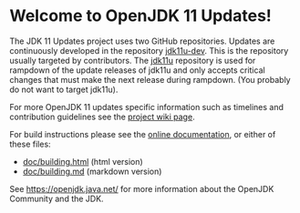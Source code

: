 # Welcome to OpenJDK 11 Updates!

The JDK 11 Updates project uses two GitHub repositories.
Updates are continuously developed in the repository [jdk11u-dev](https://github.com/openjdk/jdk11u-dev). This is the repository usually targeted by contributors.
The [jdk11u](https://github.com/openjdk/jdk11u) repository is used for rampdown of the update releases of jdk11u and only accepts critical changes that must make the next release during rampdown. (You probably do not want to target jdk11u).

For more OpenJDK 11 updates specific information such as timelines and contribution guidelines see the [project wiki page](https://wiki.openjdk.org/display/JDKUpdates/JDK11u).


For build instructions please see the
[online documentation](https://openjdk.java.net/groups/build/doc/building.html),
or either of these files:

- [doc/building.html](doc/building.html) (html version)
- [doc/building.md](doc/building.md) (markdown version)

See <https://openjdk.java.net/> for more information about
the OpenJDK Community and the JDK.
